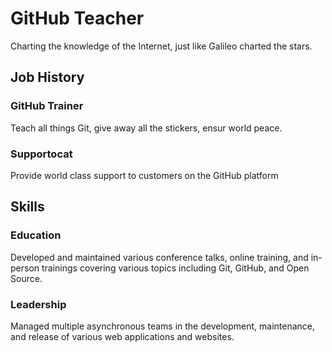 # GitHub Teacher

Charting the knowledge of the Internet, just like Galileo charted the stars.

## Job History

### GitHub Trainer

Teach all things Git, give away all the stickers, ensur world peace.

### Supportocat

Provide world class support to customers on the GitHub platform

## Skills

### Education

Developed and maintained various conference talks, online training, and in-person trainings covering various topics including Git, GitHub, and Open Source.

### Leadership

Managed multiple asynchronous teams in the development, maintenance, and release of various web applications and websites.
